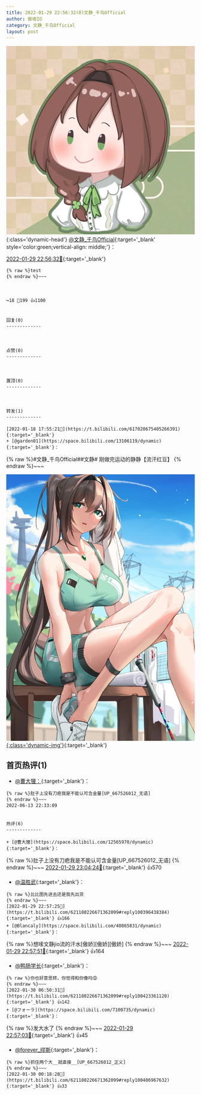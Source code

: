 ```yaml
---
title: 2022-01-29 22:56:32(0)文静_千鸟Official
author: 御坂IO
category: 文静_千鸟Official
layout: post
---
```


![img](/images/ac7482ed1b9a7f203dc68c0c4a77c488a27b108a.jpg){:class='dynamic-head'}
[@文静_千鸟Official](https://space.bilibili.com/667526012/dynamic){:target='_blank' style='color:green;vertical-align: middle;'}：

[2022-01-29 22:56:32🔗](https://t.bilibili.com/621180226671362099){:target='_blank'}

~~~
{% raw %}test
{% endraw %}~~~



↪️18 💬199 👍1100


回复(0)
-------------



点赞(0)
-------------



置顶(0)
-------------



转发(1)
-------------

[2022-01-18 17:55:21🔗](https://t.bilibili.com/617020675405266391){:target='_blank'}
+ [@garden01](https://space.bilibili.com/13106119/dynamic){:target='_blank'}：
~~~
{% raw %}#文静_千鸟Official##文静#
刚做完运动的静静【流汗红豆】
{% endraw %}~~~


[![img](/images/6aaa58469f90da13101759c9055843efec2174a6.jpg){:class='dynamic-img'}](/images/6aaa58469f90da13101759c9055843efec2174a6.jpg){:target='_blank'}




首页热评(1)
-------------

+ [@曹大狸：](https://space.bilibili.com/12565970/dynamic){:target='_blank'}：
~~~
{% raw %}肚子上没有刀疤我是不能认可含金量[UP_667526012_无语]
{% endraw %}~~~
2022-06-13 22:33:09


热评(6)
-------------

+ [@曹大狸](https://space.bilibili.com/12565970/dynamic){:target='_blank'}：
~~~
{% raw %}肚子上没有刀疤我是不能认可含金量[UP_667526012_无语]
{% endraw %}~~~
[2022-01-29 23:04:24🔗](https://t.bilibili.com/621180226671362099#reply100397326560){:target='_blank'} 👍570
+ [@温胜武](https://space.bilibili.com/33630561/dynamic){:target='_blank'}：
~~~
{% raw %}比比图先进去还是我先出货
{% endraw %}~~~
[2022-01-29 22:57:25🔗](https://t.bilibili.com/621180226671362099#reply100396438384){:target='_blank'} 👍166
+ [@Blancaly](https://space.bilibili.com/40865831/dynamic){:target='_blank'}：
~~~
{% raw %}想嗦文静jio流的汗水[傲娇][傲娇][傲娇]
{% endraw %}~~~
[2022-01-29 22:57:51🔗](https://t.bilibili.com/621180226671362099#reply100396457840){:target='_blank'} 👍164
+ [@鸭肠学长](https://space.bilibili.com/546959765/dynamic){:target='_blank'}：
~~~
{% raw %}你也好意思转，你觉得和你像吗😡
{% endraw %}~~~
[2022-01-30 06:50:31🔗](https://t.bilibili.com/621180226671362099#reply100423361120){:target='_blank'} 👍142
+ [@フォーラ](https://space.bilibili.com/7100735/dynamic){:target='_blank'}：
~~~
{% raw %}发大水了
{% endraw %}~~~
[2022-01-29 22:57:03🔗](https://t.bilibili.com/621180226671362099#reply100396423408){:target='_blank'} 👍45
+ [@forever_缪斯](https://space.bilibili.com/322347141/dynamic){:target='_blank'}：
~~~
{% raw %}抓住两个大__就直接__[UP_667526012_正义]
{% endraw %}~~~
[2022-01-30 00:18:28🔗](https://t.bilibili.com/621180226671362099#reply100406967632){:target='_blank'} 👍33


